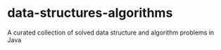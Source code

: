 # data-structures-algorithms
A curated collection of solved data structure and algorithm problems in Java
